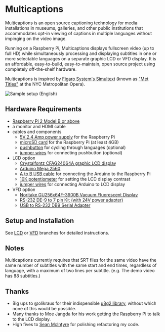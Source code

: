 # Multicaptions

Multicaptions is an open source captioning technology for media installations in museums, galleries, and other public institutions that accommodates opt-in viewing of captions in multiple languages without impinging on the video image.

Running on a Raspberry Pi, Multicaptions displays fullscreen video (up to full HD) while simultaneously processing and displaying subtitles in one or more selectable languages on a separate graphic LCD or VFD display. It is an affordable, easy-to-build, easy-to-maintain, open source project using completely off-the-shelf hardware.

Multicaptions is inspired by [Figaro System's Simultext](http://www.figaro-systems.com/simultextreg.html) (known as ["Met Titles"](http://www.nytimes.com/1995/10/02/arts/reinventing-supertitles-how-the-met-did-it.html?pagewanted=all) at the NYC Metropolitan Opera).

![Sample setup (English)](https://github.com/jasoneppink/multicaptions/blob/master/docs/sample.gif)

## Hardware Requirements
* [Raspberry Pi 2 Model B or above](https://www.adafruit.com/product/3055)
* a monitor and HDMI cable
* cables and components
  * [5V 2.4 Amp power supply](https://www.adafruit.com/product/1995) for the Raspberry Pi
  * [microSD card](https://www.adafruit.com/product/102) for the Raspberry Pi (at least 4GB)
  * [pushbutton](https://www.adafruit.com/product/558) for cycling through languages (optional)
  * [jumper wires](https://www.adafruit.com/product/826) for connecting pushbutton (optional)
* LCD option
  * [Crystalfontz CFAG24064A graphic LCD display](https://www.crystalfontz.com/product/cfag24064attitz-240x64-display-module-graphic)
  * [Arduino Mega 2560](https://www.adafruit.com/product/191)
  * [A to B USB cable](https://www.adafruit.com/product/62) for connecting the Arduino to the Raspberry Pi
  * [10K potentiometer](https://www.adafruit.com/product/562) for setting the LCD display contrast
  * [jumper wires](https://www.adafruit.com/product/826) for connecting Arduino to LCD display
* VFD option
  * [Noritake GU256x64F-3900B Vacuum Fluorescent Display](https://www.noritake-elec.com/products/model?part=GU256X64F-3900B)
  * [RS-232 DE-9 to 7 pin Kit (with 24V power adapter)](http://noritake-vfd.com/sck-ca07pw06-n1.aspx)
  * [USB to RS-232 DB9 Serial Adapter](https://www.amazon.com/Plugable-Adapter-Prolific-PL2303HX-Chipset/dp/B00425S1H8)


## Setup and Installation
See [LCD](https://github.com/jasoneppink/multicaptions/tree/LCD) or [VFD](https://github.com/jasoneppink/multicaptions/tree/VFD) branches for detailed instructions.

## Notes
Multicaptions currently requires that SRT files for the same video have the same number of subtitles with the same start and end times, regardless of language, with a maximum of two lines per subtitle. (e.g. The demo video has 88 subtitles.)

## Thanks
* Big ups to @olikraus for their indispensible [u8g2 library](https://github.com/olikraus/u8g2), without which none of this would be possible.
* Many thanks to Moe Jangda for his work getting the Raspberry Pi to talk to the LCD display.
* High fives to [Sean McIntyre](https://github.com/boxysean) for polishing refactoring my code.

